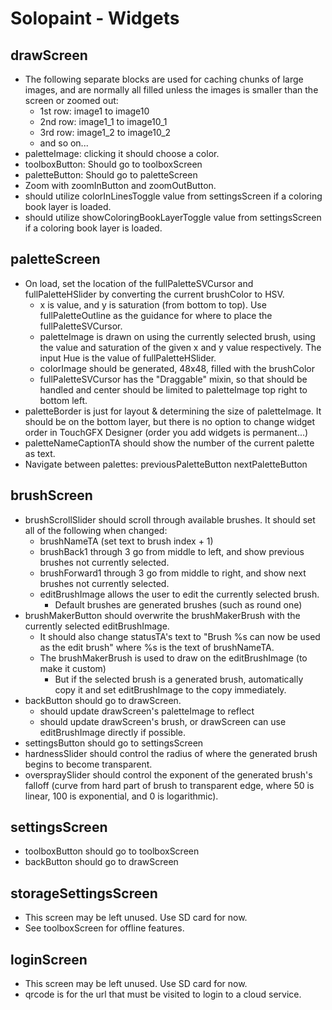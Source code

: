 # Solopaint - Widgets


## drawScreen
- The following separate blocks are used for caching chunks of large images, and are normally all filled unless the images is smaller than the screen or zoomed out:
  - 1st row: image1 to image10
  - 2nd row: image1_1 to image10_1
  - 3rd row: image1_2 to image10_2
   - and so on...
- paletteImage: clicking it should choose a color.
- toolboxButton: Should go to toolboxScreen
- paletteButton: Should go to paletteScreen
- Zoom with zoomInButton and zoomOutButton.
- should utilize colorInLinesToggle value from settingsScreen if a coloring book layer is loaded.
- should utilize showColoringBookLayerToggle value from settingsScreen if a coloring book layer is loaded.

## paletteScreen
- On load, set the location of the fullPaletteSVCursor and fullPaletteHSlider by converting the current brushColor to HSV.
  - x is value, and y is saturation (from bottom to top). Use fullPaletteOutline as the guidance for where to place the fullPaletteSVCursor.
  - paletteImage is drawn on using the currently selected brush, using the value and saturation of the given x and y value respectively. The input Hue is the value of fullPaletteHSlider. 
  - colorImage should be generated, 48x48, filled with the brushColor
  - fullPaletteSVCursor has the "Draggable" mixin, so that should be handled and center should be limited to paletteImage top right to bottom left.
- paletteBorder is just for layout & determining the size of paletteImage. It should be on the bottom layer, but there is no option to change widget order in TouchGFX Designer (order you add widgets is permanent...)
- paletteNameCaptionTA should show the number of the current palette as text.
- Navigate between palettes: previousPaletteButton nextPaletteButton 

## brushScreen
- brushScrollSlider should scroll through available brushes. It should set all of the following when changed:
  - brushNameTA (set text to brush index + 1)
  - brushBack1 through 3 go from middle to left, and show previous brushes not currently selected.
  - brushForward1 through 3 go from middle to right, and show next brushes not currently selected.
  - editBrushImage allows the user to edit the currently selected brush.
    - Default brushes are generated brushes (such as round one)
- brushMakerButton should overwrite the brushMakerBrush with the currently selected editBrushImage.
  - It should also change statusTA's text to "Brush %s can now be used as the edit brush" where %s is the text of brushNameTA.
  - The brushMakerBrush is used to draw on the editBrushImage (to make it custom)
    - But if the selected brush is a generated brush, automatically copy it and set editBrushImage to the copy immediately.
- backButton should go to drawScreen.
  - should update drawScreen's paletteImage to reflect 
  - should update drawScreen's brush, or drawScreen can use editBrushImage directly if possible.
- settingsButton should go to settingsScreen
- hardnessSlider should control the radius of where the generated brush begins to become transparent.
- overspraySlider should control the exponent of the generated brush's falloff (curve from hard part of brush to transparent edge, where 50 is linear, 100 is exponential, and 0 is logarithmic).

## settingsScreen
- toolboxButton should go to toolboxScreen
- backButton should go to drawScreen

## storageSettingsScreen
- This screen may be left unused. Use SD card for now.
- See toolboxScreen for offline features.

## loginScreen
- This screen may be left unused. Use SD card for now.
- qrcode is for the url that must be visited to login to a cloud service.
